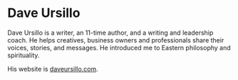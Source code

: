 # Dave Ursillo

Dave Ursillo is a writer, an 11-time author, and a writing and leadership coach. He helps creatives, business owners and professionals share their voices, stories, and messages. He introduced me to Eastern philosophy and spirituality.

His website is [daveursillo.com](https://daveursillo.com).

